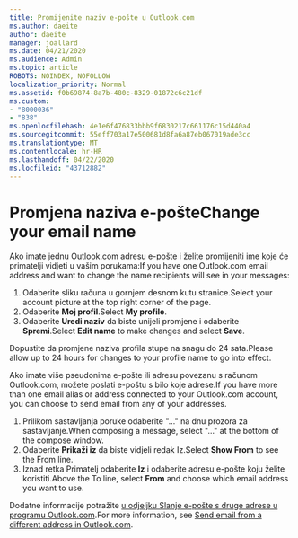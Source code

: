 ```yaml
---
title: Promijenite naziv e-pošte u Outlook.com
ms.author: daeite
author: daeite
manager: joallard
ms.date: 04/21/2020
ms.audience: Admin
ms.topic: article
ROBOTS: NOINDEX, NOFOLLOW
localization_priority: Normal
ms.assetid: f0b69874-8a7b-480c-8329-01872c6c21df
ms.custom:
- "8000036"
- "838"
ms.openlocfilehash: 4e1e6f476833bbb9f6830217c661176c15d440a4
ms.sourcegitcommit: 55eff703a17e500681d8fa6a87eb067019ade3cc
ms.translationtype: MT
ms.contentlocale: hr-HR
ms.lasthandoff: 04/22/2020
ms.locfileid: "43712882"
---
```

# <a name="change-your-email-name"></a><span data-ttu-id="4c3ed-102">Promjena naziva e-pošte</span><span class="sxs-lookup"><span data-stu-id="4c3ed-102">Change your email name</span></span>

<span data-ttu-id="4c3ed-103">Ako imate jednu Outlook.com adresu e-pošte i želite promijeniti ime koje će primatelji vidjeti u vašim porukama:</span><span class="sxs-lookup"><span data-stu-id="4c3ed-103">If you have one Outlook.com email address and want to change the name recipients will see in your messages:</span></span>
  
1. <span data-ttu-id="4c3ed-104">Odaberite sliku računa u gornjem desnom kutu stranice.</span><span class="sxs-lookup"><span data-stu-id="4c3ed-104">Select your account picture at the top right corner of the page.</span></span>
2. <span data-ttu-id="4c3ed-105">Odaberite **Moj profil**.</span><span class="sxs-lookup"><span data-stu-id="4c3ed-105">Select **My profile**.</span></span>
3. <span data-ttu-id="4c3ed-106">Odaberite **Uredi naziv** da biste unijeli promjene i odaberite **Spremi**.</span><span class="sxs-lookup"><span data-stu-id="4c3ed-106">Select **Edit name** to make changes and select **Save**.</span></span>

<span data-ttu-id="4c3ed-107">Dopustite da promjene naziva profila stupe na snagu do 24 sata.</span><span class="sxs-lookup"><span data-stu-id="4c3ed-107">Please allow up to 24 hours for changes to your profile name to go into effect.</span></span>
  
<span data-ttu-id="4c3ed-108">Ako imate više pseudonima e-pošte ili adresu povezanu s računom Outlook.com, možete poslati e-poštu s bilo koje adrese.</span><span class="sxs-lookup"><span data-stu-id="4c3ed-108">If you have more than one email alias or address connected to your Outlook.com account, you can choose to send email from any of your addresses.</span></span>
  
1. <span data-ttu-id="4c3ed-109">Prilikom sastavljanja poruke odaberite "..." na dnu prozora za sastavljanje.</span><span class="sxs-lookup"><span data-stu-id="4c3ed-109">When composing a message, select "..." at the bottom of the compose window.</span></span>
1. <span data-ttu-id="4c3ed-110">Odaberite **Prikaži iz** da biste vidjeli redak Iz.</span><span class="sxs-lookup"><span data-stu-id="4c3ed-110">Select **Show From** to see the From line.</span></span>
1. <span data-ttu-id="4c3ed-111">Iznad retka Primatelj odaberite **Iz** i odaberite adresu e-pošte koju želite koristiti.</span><span class="sxs-lookup"><span data-stu-id="4c3ed-111">Above the To line, select **From** and choose which email address you want to use.</span></span>

<span data-ttu-id="4c3ed-112">Dodatne informacije potražite [u odjeljku Slanje e-pošte s druge adrese u programu Outlook.com](https://support.office.com/article/ccba89cb-141c-4a36-8c56-6d16a8556d2e?wt.mc_id=Office_Outlook_com_Alchemy).</span><span class="sxs-lookup"><span data-stu-id="4c3ed-112">For more information, see [Send email from a different address in Outlook.com](https://support.office.com/article/ccba89cb-141c-4a36-8c56-6d16a8556d2e?wt.mc_id=Office_Outlook_com_Alchemy).</span></span>